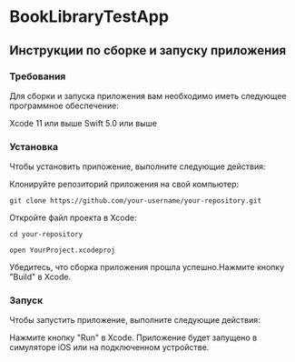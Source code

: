 # BookLibraryTestApp

## Инструкции по сборке и запуску приложения

### Требования

Для сборки и запуска приложения вам необходимо иметь следующее программное обеспечение:

Xcode 11 или выше
Swift 5.0 или выше

### Установка

Чтобы установить приложение, выполните следующие действия:

Клонируйте репозиторий приложения на свой компьютер:

`git clone https://github.com/your-username/your-repository.git`

Откройте файл проекта в Xcode:

`cd your-repository`

`open YourProject.xcodeproj`

Убедитесь, что сборка приложения прошла успешно.Нажмите кнопку "Build" в Xcode.

### Запуск

Чтобы запустить приложение, выполните следующие действия:

Нажмите кнопку "Run" в Xcode.
Приложение будет запущено в симуляторе iOS или на подключенном устройстве.
